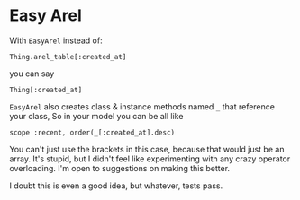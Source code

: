 # Easy Arel

With `EasyArel` instead of: 

    Thing.arel_table[:created_at]

you can say

    Thing[:created_at]
    
`EasyArel` also creates class & instance methods named `_` that reference your class, So in your model you can be all like

    scope :recent, order(_[:created_at].desc)

You can't just use the brackets in this case, because that would just be an array. It's stupid, but I didn't feel like experimenting with any crazy operator overloading. I'm open to suggestions on making this better.

I doubt this is even a good idea, but whatever, tests pass.
